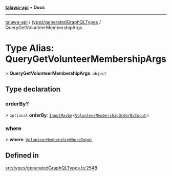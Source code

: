[**talawa-api**](../../../README.md) • **Docs**

***

[talawa-api](../../../modules.md) / [types/generatedGraphQLTypes](../README.md) / QueryGetVolunteerMembershipArgs

# Type Alias: QueryGetVolunteerMembershipArgs

\> **QueryGetVolunteerMembershipArgs**: `object`

## Type declaration

### orderBy?

\> `optional` **orderBy**: [`InputMaybe`](InputMaybe.md)\<[`VolunteerMembershipOrderByInput`](VolunteerMembershipOrderByInput.md)\>

### where

\> **where**: [`VolunteerMembershipWhereInput`](VolunteerMembershipWhereInput.md)

## Defined in

[src/types/generatedGraphQLTypes.ts:2548](https://github.com/PalisadoesFoundation/talawa-api/blob/f4877b986932181336f42a7336754de05976cd97/src/types/generatedGraphQLTypes.ts#L2548)
